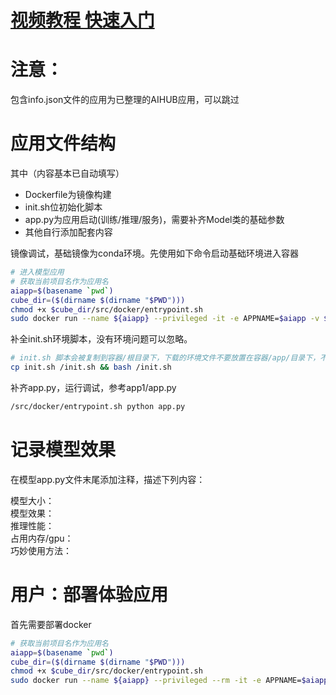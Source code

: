 
#  [视频教程 快速入门](https://www.bilibili.com/video/BV1X84y1y7xy/?vd_source=bddb004da42430029e7bd52d0bdd0fe7)

# 注意： 

包含info.json文件的应用为已整理的AIHUB应用，可以跳过

# 应用文件结构

其中（内容基本已自动填写）
 - Dockerfile为镜像构建
 - init.sh位初始化脚本
 - app.py为应用启动(训练/推理/服务)，需要补齐Model类的基础参数
 - 其他自行添加配套内容

镜像调试，基础镜像为conda环境。先使用如下命令启动基础环境进入容器

```bash
# 进入模型应用
# 获取当前项目名作为应用名
aiapp=$(basename `pwd`)
cube_dir=($(dirname $(dirname "$PWD")))
chmod +x $cube_dir/src/docker/entrypoint.sh
sudo docker run --name ${aiapp} --privileged -it -e APPNAME=$aiapp -v $cube_dir/src:/src -v $PWD:/app -p 80:80 -p 8080:8080 --entrypoint='/src/docker/entrypoint.sh' ccr.ccs.tencentyun.com/cube-studio/modelscope:base-cuda11.3-python3.7 bash 

```

补全init.sh环境脚本，没有环境问题可以忽略。
```bash
# init.sh 脚本会被复制到容器/根目录下，下载的环境文件不要放置在容器/app/目录下，不然会被加载到git
cp init.sh /init.sh && bash /init.sh
```
补齐app.py，运行调试，参考app1/app.py
```bash
/src/docker/entrypoint.sh python app.py
```

# 记录模型效果

在模型app.py文件末尾添加注释，描述下列内容：

模型大小：  
模型效果：  
推理性能：  
占用内存/gpu：  
巧妙使用方法：  

# 用户：部署体验应用
首先需要部署docker
```bash
# 获取当前项目名作为应用名
aiapp=$(basename `pwd`)
cube_dir=($(dirname $(dirname "$PWD")))
chmod +x $cube_dir/src/docker/entrypoint.sh
sudo docker run --name ${aiapp} --privileged --rm -it -e APPNAME=$aiapp -v $cube_dir/src:/src -v $PWD:/app -p 80:80 -p 8080:8080 --entrypoint='/src/docker/entrypoint.sh' ccr.ccs.tencentyun.com/cube-studio/modelscope:${aiapp} sh /app/init.sh && python app.py 

```
